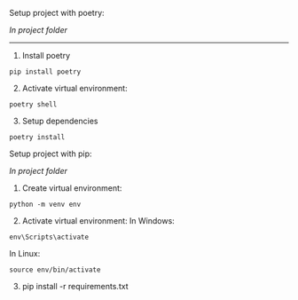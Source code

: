 Setup project with poetry:

*In project folder*

---
1. Install poetry
```
pip install poetry
```
2. Activate virtual environment:
```
poetry shell
```
3. Setup dependencies
```
poetry install
```

Setup project with pip:

*In project folder*

1. Create virtual environment:
```
python -m venv env
```
2. Activate virtual environment:
In Windows:
```
env\Scripts\activate
```
In Linux:
```
source env/bin/activate
```
3. pip install -r requirements.txt

